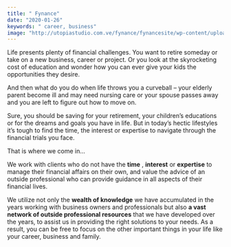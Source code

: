 ```yaml
---
title: " Fynance"
date: "2020-01-26"
keywords: " career, business"
image: "http://utopiastudio.com.ve/fynance/fynancesite/wp-content/uploads/2018/03/business_networking.png"
---
```


Life presents plenty of financial challenges.  You want to retire someday or take on a new business, career or project.  Or you look at the skyrocketing cost of education and wonder how you can ever give your kids the opportunities they desire.

And then what do you do when life throws you a curveball – your elderly parent become ill and may need nursing care or your spouse passes away and you are left to figure out how to move on.

Sure, you should be saving for your retirement, your children’s educations or for the dreams and goals you have in life. But in today’s hectic lifestyles it’s tough to find the time, the interest or expertise to navigate through the financial trials you face.

That is where we come in…

We work with clients who do not have the __time__ , __interest__ or __expertise__ to manage their financial affairs on their own, and value the advice of an outside professional who can provide guidance in all aspects of their financial lives.

We utilize not only the __wealth of knowledge__ we have accumulated in the years working with business owners and professionals but also __a vast network of outside professional resources__ that we have developed over the years, to assist us in providing the right solutions to your needs.  As a result, you can be free to focus on the other important things in your life like your career, business and family.